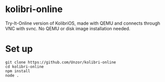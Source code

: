 # kolibri-online
 Try-It-Online version of KolibriOS, made with QEMU and connects through VNC with svnc. No QEMU or disk image installation needed.
 
 # Set up
 ```
 git clone https://github.com/Unzor/kolibri-online
 cd kolibri-online
 npm install
 node .
 ```

